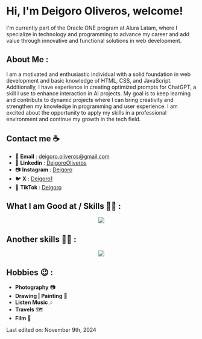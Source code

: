 # Hi, I'm Deigoro Oliveros, welcome!

I'm currently part of the Oracle ONE program at Alura Latam, where I specialize in technology and programming to advance my career and add value through innovative and functional solutions in web development.


## About Me :

I am a motivated and enthusiastic individual with a solid foundation in web development and basic knowledge of HTML, CSS, and JavaScript. Additionally, I have experience in creating optimized prompts for ChatGPT, a skill I use to enhance interaction in AI projects. My goal is to keep learning and contribute to dynamic projects where I can bring creativity and strengthen my knowledge in programming and user experience. I am excited about the opportunity to apply my skills in a professional environment and continue my growth in the tech field.

## Contact me ☕️

- 📧 **Email** : deigoro.oliveros@gmail.com
- 📕 **Linkedin** : [DeigoroOliveros](https://www.linkedin.com/in/deigoro-oliveros/)
- 📷 **Instagram** : [Deigoro](https://www.instagram.com/deigoro/)
- 🐦 **X** : [Deigoro1](https://x.com/Deigoro1)
- 🎥 **TikTok** : [Deigoro](https://www.tiktok.com/@deigoro)


## What I am Good at / Skills 🧑‍💻 :

<p align="center">
  <a href="https://skillicons.dev">
    <img src="https://skillicons.dev/icons?i=html,js,css" />
  </a>
</p>

## Another skills 👨‍💻 :

<p align="center">
  <a href="https://skillicons.dev">
    <img src="https://skillicons.dev/icons?i=instagram,ps" />
  </a>
</p>

## Hobbies 😉 :

- **Photography** 📷
- **Drawing | Painting** 🎨
- **Listen Music** 🎶
- **Travels** 🗺️
- **Film** 🎥



Last edited on: November 9th, 2024

